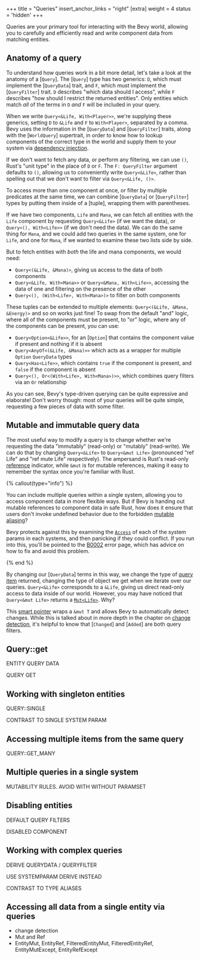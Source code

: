 +++
title = "Queries"
insert_anchor_links = "right"
[extra]
weight = 4
status = 'hidden'
+++

Queries are your primary tool for interacting with the Bevy world,
allowing you to carefully and efficiently read and write component data from matching entities.

## Anatomy of a query

To understand how queries work in a bit more detail, let's take a look at the anatomy of a [`Query`].
The [`Query`] type has two generics: `D`, which must implement the [`QueryData`] trait,
and `F`, which must implement the [`QueryFilter`] trait.
`D` describes "which data should I access", while `F` describes "how should I restrict the returned entities".
Only entities which match *all* of the terms in `D` *and* `F` will be included in your query.

When we write `Query<&Life, With<Player>>`, we're supplying these generics, setting `D` to `&Life` and `F` to `With<Player>`,
separated by a comma.
Bevy uses the information in the [`QueryData`] and [`QueryFilter`] traits,
along with the [`WorldQuery`] supertrait, in order to know how to lookup components of
the correct type in the world and supply them to your system via [dependency injection].

If we don't want to fetch any data, or perform any filtering,
we can use `()`, Rust's "unit type" in the place of `D` or `F`.
The `F: QueryFilter` argument defaults to `()`, allowing us to conveniently write
`Query<&Life>`, rather than spelling out that we don't want to filter via `Query<&Life, ()>`.

To access more than one component at once, or filter by multiple predicates at the same time,
we can combine [`QueryData`] or [`QueryFilter`] types by putting them inside of a [tuple],
wrapping them with parentheses.

If we have two components, `Life` and `Mana`, we can fetch all entities with the `Life` component
by requesting `Query<&Life>` (if we want the data), or `Query<(), With<Life>>` (if we don't need the data).
We can do the same thing for `Mana`, and we could add two queries in the same system, one for `Life`, and one for `Mana`,
if we wanted to examine these two lists side by side.

But to fetch entities with *both* the life and mana components,
we would need:

- `Query<(&Life, &Mana)>`, giving us access to the data of both components
- `Query<&Life, With<Mana>>` or `Query<&Mana, With<Life>>`, accessing the data of one and filtering on the presence of the other
- `Query<(), (With<Life>, With<Mana>)>` to filter on both components

These tuples can be extended to multiple elements: `Query<(&Life, &Mana, &Energy)>` and so on works just fine!
To swap from the default "and" logic, where all of the components must be present, to "or" logic,
where any of the components can be present, you can use:

- `Query<Option<&Life>>`, for an [`Option`] that contains the component value if present and nothing if it is absent
- `Query<AnyOf<(&Life, &Mana)>>` which acts as a wrapper for multiple `Option` `QueryData` types
- `Query<Has<Life>>`, which contains `true` if the component is present, and `false` if the component is absent
- `Query<(), Or<(With<Life>, With<Mana>)>>`, which combines query filters via an `Or` relationship

As you can see, Bevy's type-driven querying can be quite expressive and elaborate!
Don't worry though: most of your queries will be quite simple, requesting a few pieces of data with some filter.

[dependency injection]: https://en.wikipedia.org/wiki/Dependency_injection

## Mutable and immutable query data

The most useful way to modify a query is to change whether we're requesting the data "immutably" (read-only) or "mutably" (read-write).
We can do that by changing `Query<&Life>` to `Query<&mut Life>` (pronounced "ref Life" and "ref mute Life" respectively).
The ampersand is Rust's read-only [reference] indicator,
while `&mut` is for mutable references, making it easy to remember the syntax once you're familiar with Rust.

{% callout(type="info") %}

You can include multiple queries within a single system, allowing you to access component data in more flexible ways.
But if Bevy is handing out mutable references to component data in safe Rust, how does it ensure that users don't
invoke undefined behavior due to the forbidden [mutable aliasing]?

Bevy protects against this by examining the [`Access`] of each of the system params in each systems,
and then panicking if they could conflict.
If you run into this, you'll be pointed to the [B0002] error page,
which has advice on how to fix and avoid this problem.

{% end %}

By changing our [`QueryData`] terms in this way, we change the type of [query item] returned,
changing the type of object we get when we iterate over our queries.
`Query<&Life>` corresponds to a `&Life`, giving us direct read-only access to data inside of our world.
However, you may have noticed that `Query<&mut Life>` returns a [`Mut<Life>`]. Why?

This [smart pointer] wraps a `&mut T` and allows Bevy to automatically detect changes.
While this is talked about in more depth in the chapter on [change detection],
it's helpful to know that [`Changed`] and [`Added`] are both query filters.

[reference]: https://doc.rust-lang.org/book/ch04-02-references-and-borrowing.html
[query item]: https://dev-docs.bevy.org/bevy/ecs/query/trait.QueryData.html#associatedtype.Item
[`Mut<Life>`]: https://dev-docs.bevy.org/bevy/ecs/change_detection/struct.Mut.html
[smart pointer]: https://doc.rust-lang.org/book/ch15-00-smart-pointers.html
[change detection]: ../control-flow/change-detection.md
[mutable aliasing]: https://doc.rust-lang.org/rust-by-example/scope/borrow/alias.html
[`Access`]: https://dev-docs.bevy.org/bevy/ecs/query/struct.Access.html
[B0002]: https://bevy.org/learn/errors/b0002/

## Query::get

ENTITY QUERY DATA

QUERY GET

## Working with singleton entities

QUERY::SINGLE

CONTRAST TO SINGLE SYSTEM PARAM

## Accessing multiple items from the same query

QUERY::GET_MANY

## Multiple queries in a single system

MUTABILITY RULES.
AVOID WITH WITHOUT
PARAMSET

## Disabling entities

DEFAULT QUERY FILTERS

DISABLED COMPONENT

## Working with complex queries

DERIVE QUERYDATA / QUERYFILTER

USE SYSTEMPARAM DERIVE INSTEAD

CONTRAST TO TYPE ALIASES

## Accessing all data from a single entity via queries

- change detection
- Mut and Ref
- EntityMut, EntityRef, FilteredEntityMut, FilteredEntityRef, EntityMutExcept, EntityRefExcept
